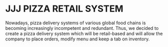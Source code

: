 # JJJ PIZZA RETAIL SYSTEM


Nowadays, pizza delivery systems of various global
food chains is becoming increasingly incompetent
and redundant. Thus, we decided to create a pizza
delivery system which will be retail-based and will
allow the company to place orders, modify menu and
keep a tab on inventory.
